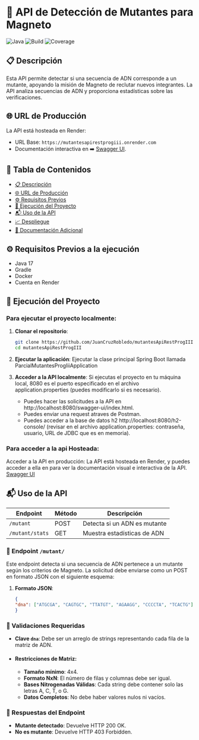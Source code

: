 # 🧬 API de Detección de Mutantes para Magneto

![Java](https://img.shields.io/badge/Java-17-blue) ![Build](https://img.shields.io/badge/build-passing-brightgreen) ![Coverage](https://img.shields.io/badge/coverage-85%25-yellowgreen)

## 📋 Descripción
Esta API permite detectar si una secuencia de ADN corresponde a un mutante, apoyando la misión de Magneto de reclutar nuevos integrantes. La API analiza secuencias de ADN y proporciona estadísticas sobre las verificaciones.

## 🌐 URL de Producción
La API está hosteada en Render:
- URL Base: `https://mutantesapirestprogiii.onrender.com`
- Documentación interactiva en ➡️ [Swagger UI](https://mutantesapirestprogiii.onrender.com/swagger-ui/index.html).

## 📂 Tabla de Contenidos
- [📋 Descripción](#-descripción)
- [🌐 URL de Producción](#-url-de-producción)
- [⚙️ Requisitos Previos](#️-requisitos-previos)
- [🚀 Ejecución del Proyecto](#-ejecución-del-proyecto)
- [📬 Uso de la API](#-uso-de-la-api)
- [📈 Despliegue](#-despliegue)
- [📑 Documentación Adicional](#-documentación-adicional)

## ⚙️ Requisitos Previos a la ejecución
- Java 17
- Gradle
- Docker
- Cuenta en Render

## 🚀 Ejecución del Proyecto
### Para ejecutar el proyecto localmente:

1. **Clonar el repositorio**:
   ```bash
   git clone https://github.com/JuanCruzRobledo/mutantesApiRestProgIII.git
   cd mutantesApiRestProgIII
   
2. **Ejecutar la aplicación**: Ejecutar la clase principal Spring Boot llamada ParcialMutantesProgIiiApplication
   
4. **Acceder a la API localmente**: Si ejecutas el proyecto en tu máquina local, 8080 es el puerto especificado en el archivo application.properties (puedes modificarlo si es necesario).
   - Puedes hacer las solicitudes a la API en http://localhost:8080/swagger-ui/index.html.
   - Puedes enviar una request atraves de Postman.
   - Puedes acceder a la base de datos h2  http://localhost:8080/h2-console/ (revisar en el archivo application.properties: contraseña, usuario, URL de JDBC que es en memoria).
  
### Para acceder a la api Hosteada:
Acceder a la API en producción: La API está hosteada en Render, y puedes acceder a ella en para ver la documentación visual e interactiva de la API. [Swagger UI](https://mutantesapirestprogiii.onrender.com/swagger-ui/index.html)

## 📬 Uso de la API

| Endpoint        | Método | Descripción                   |
|-----------------|--------|-------------------------------|
| `/mutant`      | POST   | Detecta si un ADN es mutante |
| `/mutant/stats`        | GET    | Muestra estadísticas de ADN  |

### 🔎 Endpoint `/mutant/`
Este endpoint detecta si una secuencia de ADN pertenece a un mutante según los criterios de Magneto. La solicitud debe enviarse como un POST en formato JSON con el siguiente esquema:



1. **Formato JSON**:
   ```json
   {
   "dna": ["ATGCGA", "CAGTGC", "TTATGT", "AGAAGG", "CCCCTA", "TCACTG"]
   }

### 📝 Validaciones Requeridas
- **Clave `dna`**: Debe ser un arreglo de strings representando cada fila de la matriz de ADN.
- #### **Restricciones de Matriz**:
  - **Tamaño mínimo**: 4x4.
  - **Formato NxN**: El número de filas y columnas debe ser igual.
  - **Bases Nitrogenadas Válidas**: Cada string debe contener solo las letras A, C, T, o G.
  - **Datos Completos**: No debe haber valores nulos ni vacíos.
### 🔄 Respuestas del Endpoint
- **Mutante detectado**: Devuelve HTTP 200 OK.
- **No es mutante**: Devuelve HTTP 403 Forbidden.







